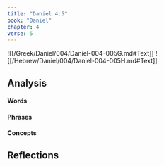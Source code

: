 ```yaml
---
title: "Daniel 4:5"
book: "Daniel"
chapter: 4
verse: 5
---
```

![[/Greek/Daniel/004/Daniel-004-005G.md#Text]]
![[/Hebrew/Daniel/004/Daniel-004-005H.md#Text]]

## Analysis

#### Words

#### Phrases

#### Concepts

## Reflections
